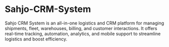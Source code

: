 # Sahjo-CRM-System
Sahjo CRM System is an all-in-one logistics and CRM platform for managing shipments, fleet, warehouses, billing, and customer interactions. It offers real-time tracking, automation, analytics, and mobile support to streamline logistics and boost efficiency.
